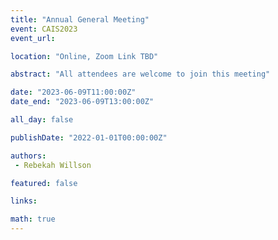```yaml
---
title: "Annual General Meeting"
event: CAIS2023
event_url: 

location: "Online, Zoom Link TBD"

abstract: "All attendees are welcome to join this meeting"

date: "2023-06-09T11:00:00Z"
date_end: "2023-06-09T13:00:00Z"

all_day: false

publishDate: "2022-01-01T00:00:00Z"

authors:
 - Rebekah Willson

featured: false

links:

math: true
---
```



